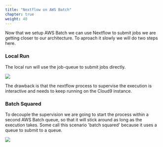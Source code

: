 ```yaml
---
title: "Nextflow on AWS Batch"
chapter: true
weight: 40
---
```


Now that we setup AWS Batch we can use Nextflow to submit jobs we are getting closer to our architecture.
To aproach it slowly we will do two steps here.

### Local Run

The local run will use the job-queue to submit jobs directly.

![](/images/nextflow-on-aws-batch/nextflow202/nextflow-test-arch.png)

The drawback is that the nextflow process to supervise the execution is interactive and needs to keep running on the Cloud9 instance.

### Batch Squared

To decouple the supervision we are going to start the process within a second AWS Batch queue, so that it will stick around as long as the execution takes.
Some call this scenario 'batch squared' because it uses a queue to submit to a queue.

![](/images/nextflow-on-aws-batch/nextflow-workshop-arch.png)
